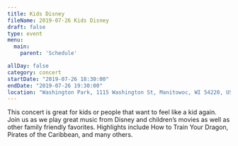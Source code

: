 ```yaml
---
title: Kids Disney
fileName: 2019-07-26 Kids Disney
draft: false
type: event
menu: 
  main:
    parent: 'Schedule'

allDay: false
category: concert
startDate: "2019-07-26 18:30:00"
endDate: "2019-07-26 19:30:00"
location: "Washington Park, 1115 Washington St, Manitowoc, WI 54220, USA"
---
```

This concert is great for kids or people that want to feel like a kid again. Join us as we play great music from Disney and children’s movies as well as other family friendly favorites. Highlights include How to Train Your Dragon, Pirates of the Caribbean, and many others.
